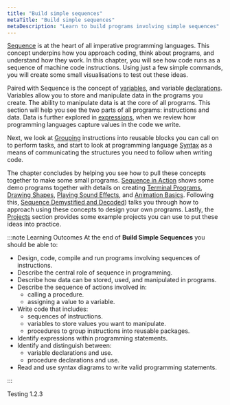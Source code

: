 ```yaml
---
title: "Build simple sequences"
metaTitle: "Build simple sequences"
metaDescription: "Learn to build programs involving simple sequences"
---
```


[Sequence](03-build-simple-sequences/01-sequence) is at the heart of all imperative programming languages. This concept underpins how you approach coding, think about programs, and understand how they work. In this chapter, you will see how code runs as a sequence of machine code instructions. Using just a few simple commands, you will create some small visualisations to test out these ideas.

Paired with Sequence is the concept of [variables](03-build-simple-sequences/02-variables), and variable [declarations](03-build-simple-sequences/03-declarations). Variables allow you to store and manipulate data in the programs you create. The ability to manipulate data is at the core of all programs. This section will help you see the two parts of all programs: instructions and data. Data is further explored in [expressions](03-build-simple-sequences/04-expressions), when we review how programming languages capture values in the code we write.

Next, we look at [Grouping](03-build-simple-sequences/04-group) instructions into reusable blocks you can call on to perform tasks, and start to look at programming language [Syntax](03-build-simple-sequences/04-syntax) as a means of communicating the structures you need to follow when writing code.

The chapter concludes by helping you see how to pull these concepts together to make some small programs. [Sequence in Action](03-build-simple-sequences/07-in-action.md) shows some demo programs together with details on creating [Terminal Programs](03-build-simple-sequences/07-in-action/01-terminal-programs.md), [Drawing Shapes](03-build-simple-sequences/07-in-action/02-drawing.md), [Playing Sound Effects](03-build-simple-sequences/07-in-action/03-sound-effects.md), and [Animation Basics](03-build-simple-sequences/07-in-action/04-animation-basics.md). Following this, [Sequence Demystified and Decoded](02-sequence/3-demistified)) talks you through how to approach using these concepts to design your own programs. Lastly, the [Projects](03-build-simple-sequences/09-projects.md) section provides some example projects you can use to put these ideas into practice.


:::note Learning Outcomes
At the end of **Build Simple Sequences** you should be able to:

- Design, code, compile and run programs involving sequences of instructions.
- Describe the central role of sequence in programming.
- Describe how data can be stored, used, and manipulated in programs.
- Describe the sequence of actions involved in:
  - calling a procedure.
  - assigning a value to a variable.
- Write code that includes:
  - sequences of instructions.
  - variables to store values you want to manipulate.
  - procedures to group instructions into reusable packages.
- Identify expressions within programming statements.
- Identify and distinguish between:
  - variable declarations and use.
  - procedure declarations and use.
- Read and use syntax diagrams to write valid programming statements.

:::

Testing 1.2.3

